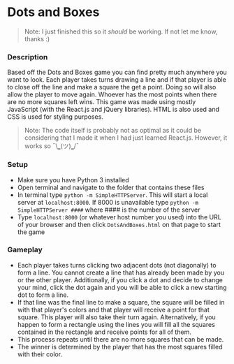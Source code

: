 # Dots and Boxes
>  Note: I just finished this so it *should* be working. If not let me know, thanks :)

### Description
Based off the Dots and Boxes game you can find pretty much anywhere you want to look. Each player takes turns drawing a line and if that player is able to close off the line and make a square the get a point. Doing so will also allow the player to move again. Whoever has the most points when there are no more squares left wins. This game was made using mostly JavaScript (with the React.js and jQuery libraries). HTML is also used and CSS is used for styling purposes.
>  Note: The code itself is probably not as optimal as it could be considering that I made it when I had just learned React.js. However, it works so ¯\\‗(ツ)‗/¯
### Setup
- Make sure you have Python 3 installed
- Open terminal and navigate to the folder that contains these files 
- In terminal type ```python -m SimpleHTTPServer```. This will start a local server at ```localhost:8000```. If 8000 is unavailable type ```python -m SimpleHTTPServer ####``` where #### is the number of the server
- Type ```localhost:8000``` (or whatever host number you used) into the URL of your browser and then click ```DotsAndBoxes.html``` on that page to start the game
### Gameplay
- Each player takes turns clicking two adjacent dots (not diagonally) to form a line. You cannot create a line that has already been made by you or the other player. Additionally, if you click a dot and decide to change your mind, click the dot again and you will be able to click a new starting dot to form a line.
- If that line was the final line to make a square, the square will be filled in with that player's colors and that player will receive a point for that square. This player will also take their turn again. Alternatively, if you happen to form a rectangle using the lines you will fill all the squares contained in the rectangle and receive points for all of them.
- This process repeats until there are no more squares that can be made.
- The winner is determined by the player that has the most squares filled with their color.

